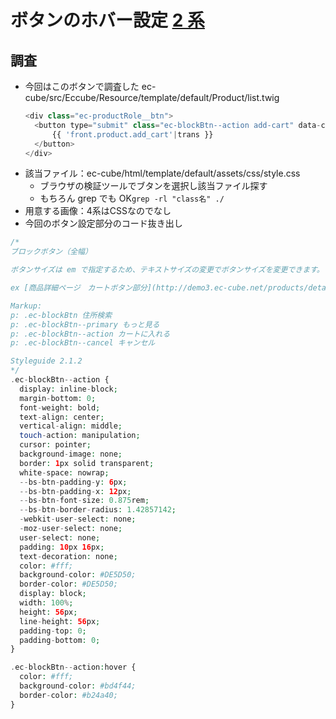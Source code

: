 # ボタンのホバー設定 [2 系](https://github.com/yu-ka3028/pra_eccube2/issues/19#issue-2838699626)

## 調査

- 今回はこのボタンで調査した
  ec-cube/src/Eccube/Resource/template/default/Product/list.twig
  ```php
  <div class="ec-productRole__btn">
    <button type="submit" class="ec-blockBtn--action add-cart" data-cartid="{{ Product.id }}" form="productForm{{ Product.id }}">
        {{ 'front.product.add_cart'|trans }}
    </button>
  </div>
  ```
- 該当ファイル：ec-cube/html/template/default/assets/css/style.css
  - ブラウザの検証ツールでブタンを選択し該当ファイル探す
  - もちろん grep でも OK`grep -rl "class名" ./`
- 用意する画像：4系はCSSなのでなし
- 今回のボタン設定部分のコード抜き出し
```php
/*
ブロックボタン（全幅）

ボタンサイズは em で指定するため、テキストサイズの変更でボタンサイズを変更できます。

ex [商品詳細ページ　カートボタン部分](http://demo3.ec-cube.net/products/detail/30)

Markup:
p: .ec-blockBtn 住所検索
p: .ec-blockBtn--primary もっと見る
p: .ec-blockBtn--action カートに入れる
p: .ec-blockBtn--cancel キャンセル

Styleguide 2.1.2
*/
.ec-blockBtn--action {
  display: inline-block;
  margin-bottom: 0;
  font-weight: bold;
  text-align: center;
  vertical-align: middle;
  touch-action: manipulation;
  cursor: pointer;
  background-image: none;
  border: 1px solid transparent;
  white-space: nowrap;
  --bs-btn-padding-y: 6px;
  --bs-btn-padding-x: 12px;
  --bs-btn-font-size: 0.875rem;
  --bs-btn-border-radius: 1.42857142;
  -webkit-user-select: none;
  -moz-user-select: none;
  user-select: none;
  padding: 10px 16px;
  text-decoration: none;
  color: #fff;
  background-color: #DE5D50;
  border-color: #DE5D50;
  display: block;
  width: 100%;
  height: 56px;
  line-height: 56px;
  padding-top: 0;
  padding-bottom: 0;
}

.ec-blockBtn--action:hover {
  color: #fff;
  background-color: #bd4f44;
  border-color: #b24a40;
}
```

